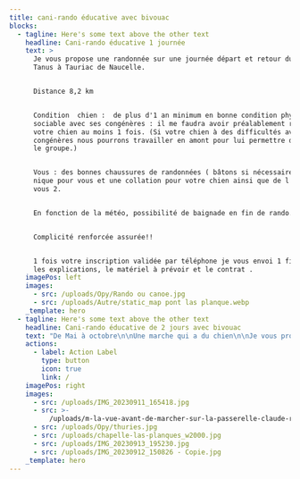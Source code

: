 ```yaml
---
title: cani-rando éducative avec bivouac
blocks:
  - tagline: Here's some text above the other text
    headline: Cani-rando éducative 1 journée
    text: >
      Je vous propose une randonnée sur une journée départ et retour du pont de
      Tanus à Tauriac de Naucelle.


      Distance 8,2 km


      Condition  chien :  de plus d'1 an minimum en bonne condition physique ,
      sociable avec ses congénères : il me faudra avoir préalablement rencontré
      votre chien au moins 1 fois. (Si votre chien à des difficultés avec ses
      congénères nous pourrons travailler en amont pour lui permettre d'intégrer
      le groupe.)


      Vous : des bonnes chaussures de randonnées ( bâtons si nécessaire) 1 pique
      nique pour vous et une collation pour votre chien ainsi que de l eau pour
      vous 2.


      En fonction de la météo, possibilité de baignade en fin de rando.


      Complicité renforcée assurée!!


      1 fois votre inscription validée par téléphone je vous envoi 1 fiche avec
      les explications, le matériel à prévoir et le contrat .
    imagePos: left
    images:
      - src: /uploads/Opy/Rando ou canoe.jpg
      - src: /uploads/Autre/static_map pont las planque.webp
    _template: hero
  - tagline: Here's some text above the other text
    headline: Cani-rando éducative de 2 jours avec bivouac
    text: "De Mai à octobre\n\nUne marche qui a du chien\n\nJe vous propose une randonnée\nde\_2 jours\_: départ et retour du pont de Tanus.\n\nEnviron 20 km (10km par jour)\navec un dénivelé de 1250m positif et négatif.\n\nCondition  chien :  de plus d'1 an minimum en bonne condition physique , sociable avec ses congénères : il me faudra avoir préalablement rencontré votre chien au moins  fois. (Si votre chien à des difficultés avec ses congénères nous pourrons travailler en amont pour lui permettre d'intégrer le groupe.)\n\nCette randonnée longe les bords sauvages du Viaur avec des paysages magnifiques des vues incroyables dans cette zone Natura 2000 avec une possibilité de visiter la chapelle las planques et les vestiges du château de Thuries.\n\nComme nous sommes dans le Ségala (les 100 vallées) il y aura du dénivelé ainsi que des passages étroit (en bord de falaise).\n\nCette randonnée s’effectuera en groupe de 3 à 6 binômes maître/chien.\n\nCela va permettre à votre chien de faire des rencontres de congénères et d’humains et à vous d’échanger avec d’autres personnes qui ont la même passion ainsi que\nde faire du sport en pleine nature.\n\nPendant la randonnée nous allons travailler sur l’éducation de votre toutou mais également y associer des conseils pratiques et théoriques sur l’éducation et le comportement, vous allez également en apprendre plus sur les signaux d’apaisements\nde votre chien.\n\nToutes questions ou problématiques pourront être abordées et ou travaillées sur la rando car nous allons croiser d’autres chiens et humains ainsi que des situations ou votre chien devra vous faire confiance et vice versa.\n\nCette aventure vous garanti de renforcer votre\ncomplicité maître/chien.\n\n1 fois votre inscription validée par téléphone je vous envoi 1 fiche avec les explications, le matériel à prévoir et le contrat .![](</uploads/vallee du viaur.jpg>)\n"
    actions:
      - label: Action Label
        type: button
        icon: true
        link: /
    imagePos: right
    images:
      - src: /uploads/IMG_20230911_165418.jpg
      - src: >-
          /uploads/m-la-vue-avant-de-marcher-sur-la-passerelle-claude-riveno-visorando-95611.jpg
      - src: /uploads/Opy/thuries.jpg
      - src: /uploads/chapelle-las-planques_w2000.jpg
      - src: /uploads/IMG_20230913_195230.jpg
      - src: /uploads/IMG_20230912_150826 - Copie.jpg
    _template: hero
---
```


